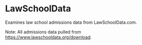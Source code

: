 # LawSchoolData
Examines law school admissions data from LawSchoolData.com.

Note: All admissions data pulled from https://www.lawschooldata.org/download.
